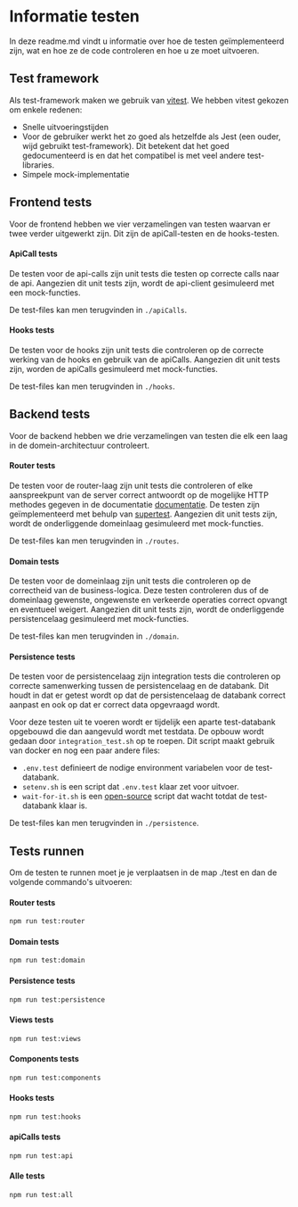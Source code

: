 # Informatie testen

In deze readme.md vindt u informatie over hoe de testen geïmplementeerd zijn, wat en hoe ze de code controleren en hoe u
ze moet uitvoeren.

## Test framework

Als test-framework maken we gebruik van [vitest](https://vitest.dev/). We hebben vitest gekozen om enkele redenen:

- Snelle uitvoeringstijden
- Voor de gebruiker werkt het zo goed als hetzelfde als Jest (een ouder, wijd gebruikt test-framework). Dit betekent dat
  het goed gedocumenteerd is en dat het compatibel is met veel andere test-libraries.
- Simpele mock-implementatie

## Frontend tests

Voor de frontend hebben we vier verzamelingen van testen waarvan er twee verder uitgewerkt zijn. Dit zijn de
apiCall-testen en de hooks-testen.

#### ApiCall tests

De testen voor de api-calls zijn unit tests die testen op correcte calls naar de api. Aangezien dit unit tests zijn,
wordt de api-client gesimuleerd met een mock-functies.

De test-files kan men terugvinden in `./apiCalls`.

#### Hooks tests

De testen voor de hooks zijn unit tests die controleren op de correcte werking van de hooks en gebruik van de apiCalls.
Aangezien dit unit tests zijn, worden de apiCalls gesimuleerd met mock-functies.

De test-files kan men terugvinden in `./hooks`.

## Backend tests

Voor de backend hebben we drie verzamelingen van testen die elk een laag in de domein-architectuur controleert.

#### Router tests

De testen voor de router-laag zijn unit tests die controleren of elke aanspreekpunt van de server correct antwoordt op
de mogelijke HTTP methodes gegeven in de documentatie [documentatie](../server/README.md#documentatie). De testen zijn
geïmplementeerd met behulp van [supertest](https://www.npmjs.com/package/supertest). Aangezien dit unit tests zijn,
wordt de onderliggende domeinlaag gesimuleerd met mock-functies.

De test-files kan men terugvinden in `./routes`.

#### Domain tests

De testen voor de domeinlaag zijn unit tests die controleren op de correctheid van de business-logica. Deze testen
controleren dus of de domeinlaag gewenste, ongewenste en verkeerde operaties correct opvangt en eventueel weigert.
Aangezien dit unit tests zijn, wordt de onderliggende persistencelaag gesimuleerd met mock-functies.

De test-files kan men terugvinden in `./domain`.

#### Persistence tests

De testen voor de persistencelaag zijn integration tests die controleren op correcte samenwerking tussen de
persistencelaag en de databank. Dit houdt in dat er getest wordt op dat de persistencelaag de databank correct aanpast
en ook op dat er correct data opgevraagd wordt.

Voor deze testen uit te voeren wordt er tijdelijk een aparte test-databank opgebouwd die dan aangevuld wordt met
testdata. De opbouw wordt gedaan door `integration_test.sh` op te roepen. Dit script maakt gebruik van docker en nog een
paar andere files:

- `.env.test` definieert de nodige environment variabelen voor de test-databank.
- `setenv.sh` is een script dat `.env.test` klaar zet voor uitvoer.
- `wait-for-it.sh` is een [open-source](https://github.com/vishnubob/wait-for-it) script dat wacht totdat de
  test-databank klaar is.

De test-files kan men terugvinden in `./persistence`.

## Tests runnen

Om de testen te runnen moet je je verplaatsen in de map ./test en dan de volgende commando's uitvoeren:

#### Router tests

```bash
npm run test:router
```

#### Domain tests

```bash
npm run test:domain
```

#### Persistence tests

```bash
npm run test:persistence
```

#### Views tests

```bash
npm run test:views
```

#### Components tests

```bash
npm run test:components
```

#### Hooks tests

```bash
npm run test:hooks
```

#### apiCalls tests

```bash
npm run test:api
```

#### Alle tests

```bash
npm run test:all
```
